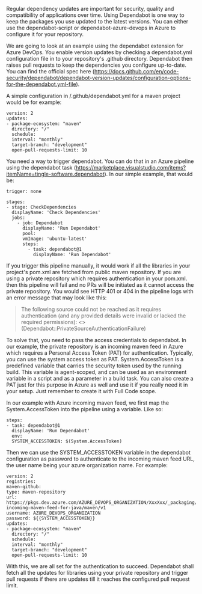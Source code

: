 Regular dependency updates are important for security, quality and compatibility of applications over time. Using Dependabot is one way to keep the packages you use updated to the latest versions.
You can either use the dependabot-script or dependabot-azure-devops in Azure to configure it for your repository.

We are going to look at an example using the  dependabot extension for Azure DevOps. You enable version updates by checking a dependabot.yml configuration file in to your repository's .github directory. Dependabot then raises pull requests to keep the dependencies you configure up-to-date. You can find the official spec here (https://docs.github.com/en/code-security/dependabot/dependabot-version-updates/configuration-options-for-the-dependabot.yml-file).

A simple configuration in /.github/dependabot.yml for a maven project would be for example:
~~~
version: 2
updates:
- package-ecosystem: "maven"
  directory: "/"
  schedule:
  interval: "monthly"
  target-branch: "development"
  open-pull-requests-limit: 10
~~~

You need a way to trigger dependabot. You can do that in an Azure pipeline using the dependabot task (https://marketplace.visualstudio.com/items?itemName=tingle-software.dependabot). In our simple example, that would be:
~~~
trigger: none

stages:
- stage: CheckDependencies
  displayName: 'Check Dependencies'
  jobs:
    - job: Dependabot
      displayName: 'Run Dependabot'
      pool:
      vmImage: 'ubuntu-latest'
      steps:
        - task: dependabot@1
          displayName: 'Run Dependabot'
~~~

If you trigger this pipeline manually, it would work if all the libraries in your project's pom.xml are fetched from public maven repository.
If you are using a private repository which requires authentication in your pom.xml. then this pipeline will fail and no PRs will be initiated as it cannot access the private repository.
You would see HTTP 401 or 404 in the pipeline logs with an error message that may look like this:
> The following source could not be reached as it requires authentication (and any provided details were invalid or lacked the required permissions): <<URL of the repository>> (Dependabot::PrivateSourceAuthenticationFailure)

To solve that, you need to pass the access credentials to dependabot. In our example, the private repository is an incoming maven feed in Azure which requires a Personal Access Token (PAT) for authentication.
Typically, you can use the system access token as PAT. System.AccessToken is a predefined variable that carries the security token used by the running build. This variable is agent-scoped, and can be used as an environment variable in a script and as a parameter in a build task. You can also create a PAT just for this purpose in Azure as well and use it if you really need it in your setup. Just remember to create it with Full Code scope.

In our example with Azure incoming maven feed, we first map the System.AccessToken into the pipeline using a variable. Like so:
~~~
steps:
- task: dependabot@1
  displayName: 'Run Dependabot'
  env:
  SYSTEM_ACCESSTOKEN: $(System.AccessToken)
~~~

Then we can use the SYSTEM_ACCESSTOKEN variable in the dependabot configuration as password to authenticate to the incoming maven feed URL, the user name being your azure organization name.
For example:
~~~
version: 2
registries:
maven-github:
type: maven-repository
url:  https://pkgs.dev.azure.com/AZURE_DEVOPS_ORGANIZATION/XxxXxx/_packaging/XXXXX-incoming-maven-feed-for-java/maven/v1
username: AZURE_DEVOPS_ORGANIZATION
password: ${{SYSTEM_ACCESSTOKEN}}
updates:
- package-ecosystem: "maven"
  directory: "/"
  schedule:
  interval: "monthly"
  target-branch: "development"
  open-pull-requests-limit: 10
~~~

With this, we are all set for the authentication to succeed. Dependabot shall fetch all the updates for libraries using your private repository and trigger pull requests if there are updates till it reaches the configured pull request limit.

